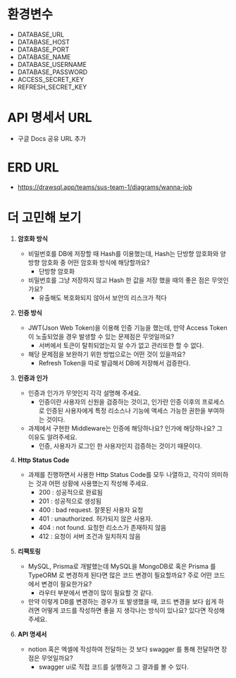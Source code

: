 # 환경변수
- DATABASE_URL
- DATABASE_HOST
- DATABASE_PORT
- DATABASE_NAME
- DATABASE_USERNAME
- DATABASE_PASSWORD
- ACCESS_SECRET_KEY
- REFRESH_SECRET_KEY

# API 명세서 URL
- 구글 Docs 공유 URL 추가

# ERD URL
- https://drawsql.app/teams/sus-team-1/diagrams/wanna-job

# 더 고민해 보기
1. **암호화 방식**
    - 비밀번호를 DB에 저장할 때 Hash를 이용했는데, Hash는 단방향 암호화와 양방향 암호화 중 어떤 암호화 방식에 해당할까요?
      - 단방향 암호화
    - 비밀번호를 그냥 저장하지 않고 Hash 한 값을 저장 했을 때의 좋은 점은 무엇인가요?
      - 유출해도 복호화되지 않아서 보안의 리스크가 적다

2. **인증 방식**
    - JWT(Json Web Token)을 이용해 인증 기능을 했는데, 만약 Access Token이 노출되었을 경우 발생할 수 있는 문제점은 무엇일까요?
      - 서버에서 토큰이 탈취되었는지 알 수가 없고 관리또한 할 수 없다.
    - 해당 문제점을 보완하기 위한 방법으로는 어떤 것이 있을까요?
      - Refresh Token을 따로 발급해서 DB에 저장해서 검증한다. 

3. **인증과 인가**
    - 인증과 인가가 무엇인지 각각 설명해 주세요.
      - 인증이란 사용자의 신원을 검증하는 것이고, 인가란 인증 이후의 프로세스로 인증된 사용자에게 특정 리소스나 기능에 액세스 가능한 권한을 부여하는 것이다.
    - 과제에서 구현한 Middleware는 인증에 해당하나요? 인가에 해당하나요? 그 이유도 알려주세요.
      - 인증, 사용자가 로그인 한 사용자인지 검증하는 것이기 때문이다.

4. **Http Status Code**
    - 과제를 진행하면서 사용한 Http Status Code를 모두 나열하고, 각각이 의미하는 것과 어떤 상황에 사용했는지 작성해 주세요.
      - 200 : 성공적으로 완료됨
      - 201 : 성공적으로 생성됨
      - 400 : bad request. 잘못된 사용자 요청
      - 401 : unauthorized. 허가되지 않은 사용자.
      - 404 : not found. 요청한 리소스가 존재하지 않음
      - 412 : 요청이 서버 조건과 일치하지 않음

5. **리팩토링**
    - MySQL, Prisma로 개발했는데 MySQL을 MongoDB로 혹은 Prisma 를 TypeORM 로 변경하게 된다면 많은 코드 변경이 필요할까요? 주로 어떤 코드에서 변경이 필요한가요?
      - 라우터 부분에서 변경이 많이 필요할 것 같다. 
    - 만약 이렇게 DB를 변경하는 경우가 또 발생했을 때, 코드 변경을 보다 쉽게 하려면 어떻게 코드를 작성하면 좋을 지 생각나는 방식이 있나요? 있다면 작성해 주세요.

6. **API 명세서**
    - notion 혹은 엑셀에 작성하여 전달하는 것 보다 swagger 를 통해 전달하면 장점은 무엇일까요?
      - swagger ui로 직접 코드를 실행하고 그 결과를 볼 수 있다. 
